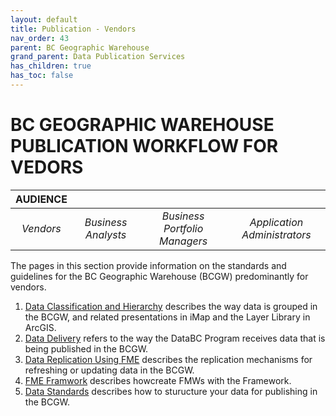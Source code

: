 ```yaml
---
layout: default
title: Publication - Vendors
nav_order: 43
parent: BC Geographic Warehouse
grand_parent: Data Publication Services
has_children: true
has_toc: false
---
```


# BC GEOGRAPHIC WAREHOUSE PUBLICATION WORKFLOW FOR VEDORS


|**AUDIENCE**|  |  |  |
|:---:|:---:|:---:|:---:|
| *Vendors* | *Business Analysts* | *Business Portfolio Managers* | *Application Administrators* |


The pages in this section provide information on the standards and guidelines for the BC Geographic Warehouse (BCGW) predominantly for vendors. 

1. [Data Classification and Hierarchy](https://bcgov.github.io/data-publication/pages/dsg_bcgw_data_classification_hierarchy.html) describes the way data is grouped in the BCGW, and related presentations in iMap and the Layer Library in ArcGIS.
1. [Data Delivery](https://bcgov.github.io/data-publication/pages/dsg_bcgw_data_delivery.html) refers to the way the DataBC Program receives data that is being published in the BCGW.
1. [Data Replication Using FME](https://bcgov.github.io/data-publication/pages/dsg_bcgw_data_replication.html) describes the replication mechanisms for refreshing or updating data in the BCGW.
1. [FME Framwork](https://bcgov.github.io/data-publication/pages/dps_bcgw_w_databc_fme.html) describes howcreate FMWs with the Framework.
1. [Data Standards](https://bcgov.github.io/data-publication/pages/dsg_bcgw_data_standards.html) describes how to sturucture your data for publishing in the BCGW.

